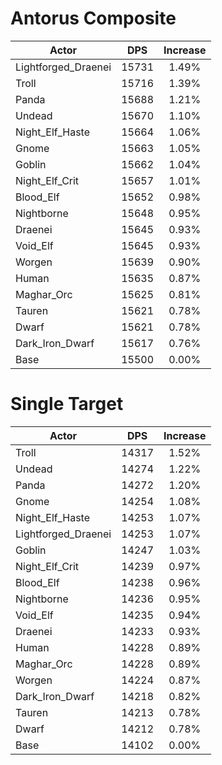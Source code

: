 # Antorus Composite
| Actor | DPS | Increase |
|---|:---:|:---:|
|Lightforged_Draenei|15731|1.49%|
|Troll|15716|1.39%|
|Panda|15688|1.21%|
|Undead|15670|1.10%|
|Night_Elf_Haste|15664|1.06%|
|Gnome|15663|1.05%|
|Goblin|15662|1.04%|
|Night_Elf_Crit|15657|1.01%|
|Blood_Elf|15652|0.98%|
|Nightborne|15648|0.95%|
|Draenei|15645|0.93%|
|Void_Elf|15645|0.93%|
|Worgen|15639|0.90%|
|Human|15635|0.87%|
|Maghar_Orc|15625|0.81%|
|Tauren|15621|0.78%|
|Dwarf|15621|0.78%|
|Dark_Iron_Dwarf|15617|0.76%|
|Base|15500|0.00%|

# Single Target
| Actor | DPS | Increase |
|---|:---:|:---:|
|Troll|14317|1.52%|
|Undead|14274|1.22%|
|Panda|14272|1.20%|
|Gnome|14254|1.08%|
|Night_Elf_Haste|14253|1.07%|
|Lightforged_Draenei|14253|1.07%|
|Goblin|14247|1.03%|
|Night_Elf_Crit|14239|0.97%|
|Blood_Elf|14238|0.96%|
|Nightborne|14236|0.95%|
|Void_Elf|14235|0.94%|
|Draenei|14233|0.93%|
|Human|14228|0.89%|
|Maghar_Orc|14228|0.89%|
|Worgen|14224|0.87%|
|Dark_Iron_Dwarf|14218|0.82%|
|Tauren|14213|0.78%|
|Dwarf|14212|0.78%|
|Base|14102|0.00%|
